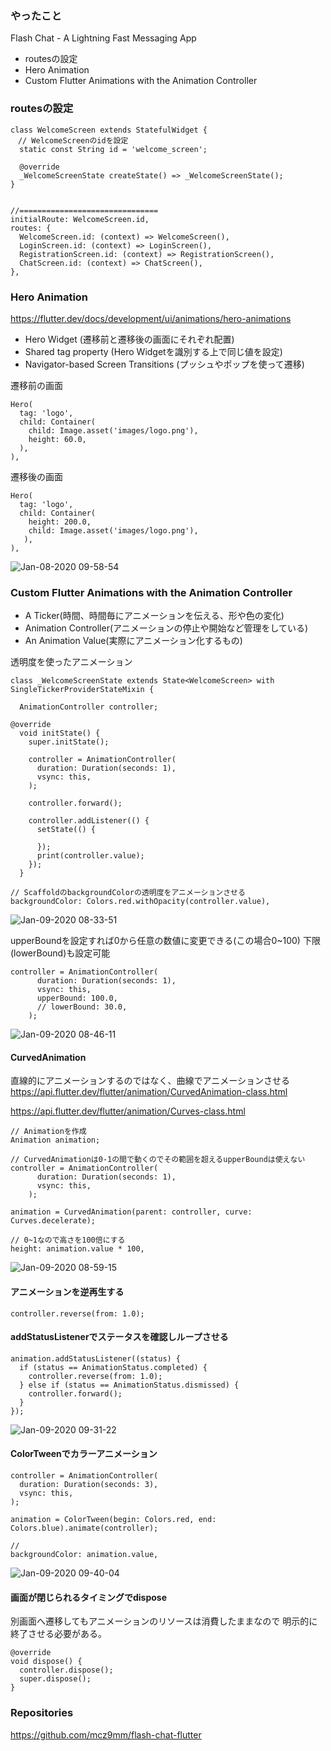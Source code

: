 ### やったこと
Flash Chat - A Lightning Fast Messaging App

- routesの設定
- Hero Animation
- Custom Flutter Animations with the Animation Controller


### routesの設定

```
class WelcomeScreen extends StatefulWidget {
　// WelcomeScreenのidを設定
  static const String id = 'welcome_screen';

  @override
  _WelcomeScreenState createState() => _WelcomeScreenState();
}


//===============================
initialRoute: WelcomeScreen.id,
routes: {
  WelcomeScreen.id: (context) => WelcomeScreen(),
  LoginScreen.id: (context) => LoginScreen(),
  RegistrationScreen.id: (context) => RegistrationScreen(),
  ChatScreen.id: (context) => ChatScreen(),
},
```


### Hero Animation
https://flutter.dev/docs/development/ui/animations/hero-animations

- Hero Widget (遷移前と遷移後の画面にそれぞれ配置)
- Shared tag property (Hero Widgetを識別する上で同じ値を設定)
- Navigator-based Screen Transitions (プッシュやポップを使って遷移)

遷移前の画面
```
Hero(
  tag: 'logo',
  child: Container(
    child: Image.asset('images/logo.png'),
    height: 60.0,
  ),
),
```

遷移後の画面
```
Hero(
  tag: 'logo',
  child: Container(
    height: 200.0,
    child: Image.asset('images/logo.png'),
   ),
),
```

![Jan-08-2020 09-58-54](https://user-images.githubusercontent.com/11751495/71941557-853bd800-31fd-11ea-95ac-17ecb1e9ac97.gif)


### Custom Flutter Animations with the Animation Controller

- A Ticker(時間、時間毎にアニメーションを伝える、形や色の変化)
- Animation Controller(アニメーションの停止や開始など管理をしている)
- An Animation Value(実際にアニメーション化するもの)

透明度を使ったアニメーション
```
class _WelcomeScreenState extends State<WelcomeScreen> with SingleTickerProviderStateMixin {

  AnimationController controller;

@override
  void initState() {
    super.initState();

    controller = AnimationController(
      duration: Duration(seconds: 1),
      vsync: this,
    );

    controller.forward();

    controller.addListener(() {
      setState(() {

      });
      print(controller.value);
    });
  }
  
// ScaffoldのbackgroundColorの透明度をアニメーションさせる
backgroundColor: Colors.red.withOpacity(controller.value),
```

![Jan-09-2020 08-33-51](https://user-images.githubusercontent.com/11751495/72025241-ce9e2d00-32ba-11ea-93cc-8c689ac572df.gif)


upperBoundを設定すれば0から任意の数値に変更できる(この場合0~100)
下限(lowerBound)も設定可能
```
controller = AnimationController(
      duration: Duration(seconds: 1),
      vsync: this,
      upperBound: 100.0,
      // lowerBound: 30.0,
    );
```

![Jan-09-2020 08-46-11](https://user-images.githubusercontent.com/11751495/72025762-85e77380-32bc-11ea-93bd-bd47ded6db3d.gif)

#### CurvedAnimation

直線的にアニメーションするのではなく、曲線でアニメーションさせる
https://api.flutter.dev/flutter/animation/CurvedAnimation-class.html

https://api.flutter.dev/flutter/animation/Curves-class.html

```
// Animationを作成
Animation animation;

// CurvedAnimationは0-1の間で動くのでその範囲を超えるupperBoundは使えない
controller = AnimationController(
      duration: Duration(seconds: 1),
      vsync: this,
    );

animation = CurvedAnimation(parent: controller, curve: Curves.decelerate);

// 0~1なので高さを100倍にする
height: animation.value * 100,
```


![Jan-09-2020 08-59-15](https://user-images.githubusercontent.com/11751495/72026302-605b6980-32be-11ea-88b1-661d2e11e620.gif)

#### アニメーションを逆再生する

```
controller.reverse(from: 1.0);
```

#### addStatusListenerでステータスを確認しループさせる
```
animation.addStatusListener((status) {
  if (status == AnimationStatus.completed) {
    controller.reverse(from: 1.0);
  } else if (status == AnimationStatus.dismissed) {
    controller.forward();
  }
});
```

![Jan-09-2020 09-31-22](https://user-images.githubusercontent.com/11751495/72027553-d8c42980-32c2-11ea-8cf2-28d8778f935d.gif)

#### ColorTweenでカラーアニメーション
```
controller = AnimationController(
  duration: Duration(seconds: 3),
  vsync: this,
);

animation = ColorTween(begin: Colors.red, end: Colors.blue).animate(controller);

//
backgroundColor: animation.value,
```

![Jan-09-2020 09-40-04](https://user-images.githubusercontent.com/11751495/72027914-0bbaed00-32c4-11ea-9bdc-4df51cf58f6a.gif)


#### 画面が閉じられるタイミングでdispose

別画面へ遷移してもアニメーションのリソースは消費したままなので
明示的に終了させる必要がある。
```
@override
void dispose() {
  controller.dispose();   
  super.dispose();
}
```

### Repositories
https://github.com/mcz9mm/flash-chat-flutter


